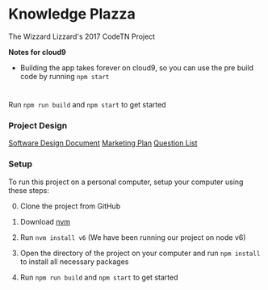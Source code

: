 # Knowledge Plazza
The Wizzard Lizzard's 2017 CodeTN Project  

__Notes for cloud9__
- Building the app takes forever on cloud9, so you can use the pre build code by running `npm start`

#
Run `npm run build` and `npm start` to get started

### Project Design ###
[Software Design Document](https://docs.google.com/document/d/1qOLrjNADXHNrbiTmQbbJ5sBSlX9QTuN5O3tke-N7rx4/edit?usp=sharing)
[Marketing Plan](https://docs.google.com/document/d/12fYWpnXTC6zFpX8XIRq30prcBXd8Gb5dPrBiygF06_w/edit?usp=sharing)
[Question List](https://docs.google.com/document/d/1hecdxgLTgrb-3VKEZnLpVRfJmJf527jYuqiW295Un1Q/edit?usp=sharing)

### Setup ###
To run this project on a personal computer, setup your computer using these steps:

0. Clone the project from GitHub

1. Download [nvm](http://nvm.sh)
2. Run `nvm install v6` (We have been running our project on node v6)
3. Open the directory of the project on your computer and run `npm install` to install all necessary packages
4. Run `npm run build` and `npm start` to get started
